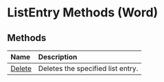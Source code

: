 
# ListEntry Methods (Word)

## Methods



|**Name**|**Description**|
|:-----|:-----|
|[Delete](c390d865-71a4-be90-1839-ea86304fcf0d.md)|Deletes the specified list entry.|
